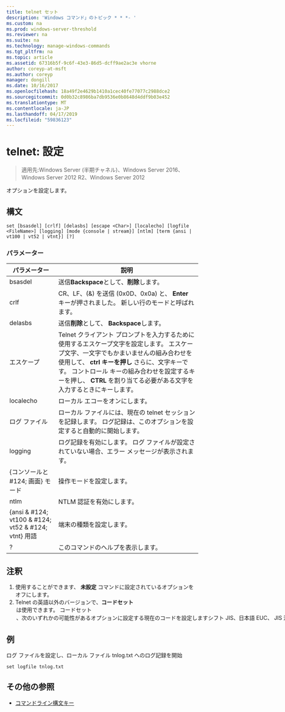 ```yaml
---
title: telnet セット
description: 'Windows コマンド」のトピック * * *- '
ms.custom: na
ms.prod: windows-server-threshold
ms.reviewer: na
ms.suite: na
ms.technology: manage-windows-commands
ms.tgt_pltfrm: na
ms.topic: article
ms.assetid: 67316b5f-9c6f-43e3-86d5-dcff9ae2ac3e vhorne
author: coreyp-at-msft
ms.author: coreyp
manager: dongill
ms.date: 10/16/2017
ms.openlocfilehash: 18a49f2e4629b1410a1cec40fe77077c2988dce2
ms.sourcegitcommit: 0d0b32c8986ba7db9536e0b8648d4ddf9b03e452
ms.translationtype: MT
ms.contentlocale: ja-JP
ms.lasthandoff: 04/17/2019
ms.locfileid: "59836123"
---
```

# <a name="telnet-set"></a>telnet: 設定

>適用先:Windows Server (半期チャネル)、Windows Server 2016、Windows Server 2012 R2、Windows Server 2012

オプションを設定します。   
## <a name="syntax"></a>構文  
```  
set [bsasdel] [crlf] [delasbs] [escape <Char>] [localecho] [logfile <FileName>] [logging] [mode {console | stream}] [ntlm] [term {ansi | vt100 | vt52 | vtnt}] [?]  
```  
### <a name="parameters"></a>パラメーター  
|パラメーター|説明|  
|-------|--------|  
|bsasdel|送信**Backspace**として、**削除**します。|  
|crlf|CR、LF、(&) を送信 (0x0D、0x0a) と、 **Enter** キーが押されました。 新しい行のモードと呼ばれます。|  
|delasbs|送信**削除**として、 **Backspace**します。|  
|エスケープ <Character>|Telnet クライアント プロンプトを入力するために使用するエスケープ文字を設定します。 エスケープ文字、一文字でもかまいませんの組み合わせを使用して、 **ctrl キーを押し** さらに、文字キーです。 コントロール キーの組み合わせを設定するキーを押し、 **CTRL** を割り当てる必要がある文字を入力するときにキーします。|  
|localecho|ローカル エコーをオンにします。|  
|ログ ファイル <FileName>|ローカル ファイルには、現在の telnet セッションを記録します。 ログ記録は、このオプションを設定すると自動的に開始します。|  
|logging|ログ記録を有効にします。 ログ ファイルが設定されていない場合、エラー メッセージが表示されます。|  
|{コンソールと #124; 画面} モード|操作モードを設定します。|  
|ntlm|NTLM 認証を有効にします。|  
|{ansi & #124; vt100 & #124; vt52 & #124; vtnt} 用語|端末の種類を設定します。|  
|?|このコマンドのヘルプを表示します。|  
## <a name="remarks"></a>注釈  
1.  使用することができます、 **未設定** コマンドに設定されているオプションをオフにします。  
2.  Telnet の英語以外のバージョンで、**コードセット**<option>は使用できます。 **コードセット** <option> 、次のいずれかの可能性があるオプションに設定する現在のコードを設定します**シフト JIS**、**日本語 EUC**、 **JIS 漢字**、。**JIS 漢字 (78)**、 **DEC 漢字**、 **NEC 漢字**します。 同じコードがリモート コンピューターのセットを設定する必要があります。  
## <a name="BKMK_Examples"></a>例  
ログ ファイルを設定し、ローカル ファイル tnlog.txt へのログ記録を開始  
```  
set logfile tnlog.txt  
```  
## <a name="additional-references"></a>その他の参照  
-   [コマンドライン構文キー](command-line-syntax-key.md)  
